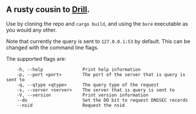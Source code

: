 ## A rusty cousin to [Drill](https://github.com/NLnetLabs/ldns).

Use by cloning the repo and `cargo build`, and using the `bore` executable as you would any other.

Note that currently the query is sent to `127.0.0.1:53` by default. This can be changed with the command line flags.

The supported flags are:
```
    -h, --help               Print help information
    -p, --port <port>        The port of the server that is query is sent to
    -q, --qtype <qtype>      The query type of the request
    -s, --server <server>    The server that is query is sent to
    -V, --version            Print version information
    --do                     Set the DO bit to request DNSSEC records
    --nsid                   Request the nsid
```
